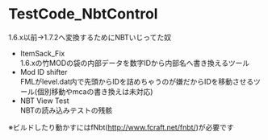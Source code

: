 TestCode_NbtControl
===================

1.6.x以前→1.7.2へ変換するためにNBTいじってた奴

- ItemSack_Fix  
  1.6.xの竹MODの袋の内部データを数字IDから内部名へ書き換えるツール
- Mod ID shifter  
  FMLがlevel.dat内で先頭からIDを詰めちゃうのが嫌だからIDを移動させるツール(個別移動やmcaの書き換えは未対応)
- NBT View Test  
  NBTの読み込みテストの残骸

※ビルドしたり動かすにはfNbt(http://www.fcraft.net/fnbt/)が必要です
